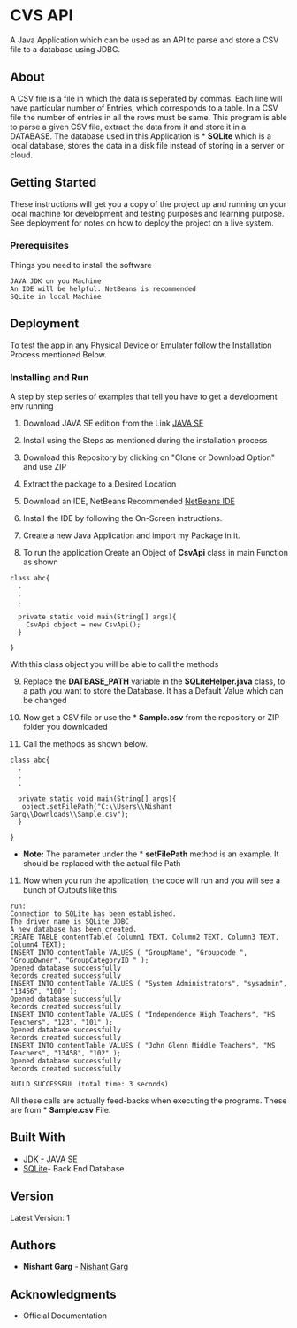 # CVS API

A Java Application which can be used as an API to parse and store a CSV file to a database using JDBC.

## About
A CSV file is a file in which the data is seperated by commas. Each line will have particular number of Entries, which corresponds to a table.
In a CSV file the number of entries in all the rows must be same. This program is able to parse a given CSV file, extract the data from 
it and store it in a DATABASE. The database used in this Application is * **SQLite** which is a local database, stores the data in a disk file
instead of storing in a server or cloud.

## Getting Started

These instructions will get you a copy of the project up and running on your local machine for development and testing purposes and learning purpose. See deployment for notes on how to deploy the project on a live system.

### Prerequisites

Things you need to install the software

```
JAVA JDK on you Machine
An IDE will be helpful. NetBeans is recommended
SQLite in local Machine
```

## Deployment

To test the app in any Physical Device or Emulater follow the Installation Process mentioned Below.


### Installing and Run

A step by step series of examples that tell you have to get a development env running

1. Download JAVA SE edition from the Link
[JAVA SE](http://www.oracle.com/technetwork/java/javase/downloads/index.html)

2. Install using the Steps as mentioned during the installation process

3. Download this Repository by clicking on "Clone or Download Option" and use ZIP

4. Extract the package to a Desired Location 

5. Download an IDE, NetBeans Recommended
[NetBeans IDE](https://netbeans.org/downloads/)

6. Install the IDE by following the On-Screen instructions.  

7. Create a new Java Application and import my Package in it.

8. To run the application Create an Object of  **CsvApi** class in main Function as shown

```
class abc{
  .
  .
  .
  
  private static void main(String[] args){
    CsvApi object = new CsvApi();
  }

}
```
With this class object you will be able to call the methods

9. Replace the **DATBASE_PATH** variable in the  **SQLiteHelper.java** class, to a path you want
to store the Database. It has a Default Value which can be changed

9. Now get a CSV file or use the * **Sample.csv** from the repository or ZIP folder you downloaded

10. Call the methods as shown below. 

```
class abc{
  .
  .
  .
  
  private static void main(String[] args){
   object.setFilePath("C:\\Users\\Nishant Garg\\Downloads\\Sample.csv");
  }

}
```
* **Note:** The parameter under the * **setFilePath** method is an example. It should be replaced with the actual file Path

11. Now when you run the application, the code will run and you will see a bunch of Outputs like this

```
run:
Connection to SQLite has been established.
The driver name is SQLite JDBC
A new database has been created.
CREATE TABLE contentTable( Column1 TEXT, Column2 TEXT, Column3 TEXT, Column4 TEXT);
INSERT INTO contentTable VALUES ( "GroupName", "Groupcode ", "GroupOwner", "GroupCategoryID " );
Opened database successfully
Records created successfully
INSERT INTO contentTable VALUES ( "System Administrators", "sysadmin", "13456", "100" );
Opened database successfully
Records created successfully
INSERT INTO contentTable VALUES ( "Independence High Teachers", "HS Teachers", "123", "101" );
Opened database successfully
Records created successfully
INSERT INTO contentTable VALUES ( "John Glenn Middle Teachers", "MS Teachers", "13458", "102" );
Opened database successfully
Records created successfully

BUILD SUCCESSFUL (total time: 3 seconds)

```
All these calls are actually feed-backs when executing the programs. These are from * **Sample.csv** File.



## Built With

* [JDK](http://www.oracle.com/technetwork/java/javase/downloads/index.html) - JAVA SE
* [SQLite](https://www.sqlite.org/download.html)- Back End Database

## Version

Latest Version: 1
## Authors

* **Nishant Garg**  - [Nishant Garg](https://github.com/GargNishant)


## Acknowledgments

* Official Documentation 
